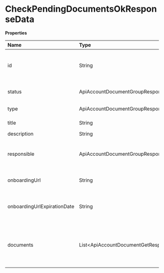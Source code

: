 # CheckPendingDocumentsOkResponseData

**Properties**

| Name                        | Type                                                  | Required | Description                                                             |
| :-------------------------- | :---------------------------------------------------- | :------- | :---------------------------------------------------------------------- |
| id                          | String                                                | ❌       | Unique document group identifier in Asaas                               |
| status                      | ApiAccountDocumentGroupResponseCustomerDocumentStatus | ❌       | Document group status                                                   |
| type                        | ApiAccountDocumentGroupResponseCustomerDocumentType   | ❌       | Type of documents                                                       |
| title                       | String                                                | ❌       | Document group title                                                    |
| description                 | String                                                | ❌       | Description                                                             |
| responsible                 | ApiAccountDocumentGroupResponsibleResponseDto         | ❌       | Who is responsible for sending these documents                          |
| onboardingUrl               | String                                                | ❌       | URL for sending documents                                               |
| onboardingUrlExpirationDate | String                                                | ❌       | Expiration date of the URL for sending documents                        |
| documents                   | List\<ApiAccountDocumentGetResponseDto\>              | ❌       | Documents that have already been sent with their respective identifiers |

<!-- This file was generated by liblab | https://liblab.com/ -->
